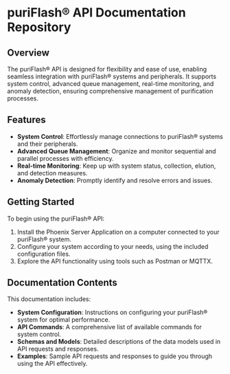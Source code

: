# puriFlash® API Documentation Repository

## Overview

The puriFlash® API is designed for flexibility and ease of use, enabling seamless integration with puriFlash® systems and peripherals. It supports system control, advanced queue management, real-time monitoring, and anomaly detection, ensuring comprehensive management of purification processes.

## Features

- **System Control**: Effortlessly manage connections to puriFlash® systems and their peripherals.
- **Advanced Queue Management**: Organize and monitor sequential and parallel processes with efficiency.
- **Real-time Monitoring**: Keep up with system status, collection, elution, and detection measures.
- **Anomaly Detection**: Promptly identify and resolve errors and issues.

## Getting Started

To begin using the puriFlash® API:

1. Install the Phoenix Server Application on a computer connected to your puriFlash® system.
2. Configure your system according to your needs, using the included configuration files.
3. Explore the API functionality using tools such as Postman or MQTTX.

## Documentation Contents

This documentation includes:

- **System Configuration**: Instructions on configuring your puriFlash® system for optimal performance.
- **API Commands**: A comprehensive list of available commands for system control.
- **Schemas and Models**: Detailed descriptions of the data models used in API requests and responses.
- **Examples**: Sample API requests and responses to guide you through using the API effectively.